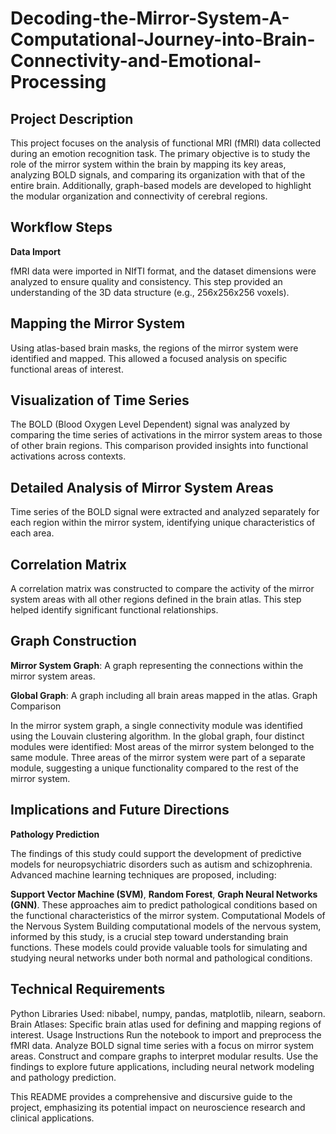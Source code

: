 # Decoding-the-Mirror-System-A-Computational-Journey-into-Brain-Connectivity-and-Emotional-Processing

## Project Description
This project focuses on the analysis of functional MRI (fMRI) data collected during an emotion recognition task. The primary objective is to study the role of the mirror system within the brain by mapping its key areas, analyzing BOLD signals, and comparing its organization with that of the entire brain. Additionally, graph-based models are developed to highlight the modular organization and connectivity of cerebral regions.

## Workflow Steps
__Data Import__

fMRI data were imported in NIfTI format, and the dataset dimensions were analyzed to ensure quality and consistency. This step provided an understanding of the 3D data structure (e.g., 256x256x256 voxels).

## Mapping the Mirror System
Using atlas-based brain masks, the regions of the mirror system were identified and mapped. This allowed a focused analysis on specific functional areas of interest.

## Visualization of Time Series
The BOLD (Blood Oxygen Level Dependent) signal was analyzed by comparing the time series of activations in the mirror system areas to those of other brain regions. This comparison provided insights into functional activations across contexts.

## Detailed Analysis of Mirror System Areas
Time series of the BOLD signal were extracted and analyzed separately for each region within the mirror system, identifying unique characteristics of each area.

## Correlation Matrix
A correlation matrix was constructed to compare the activity of the mirror system areas with all other regions defined in the brain atlas. This step helped identify significant functional relationships.

## Graph Construction

__Mirror System Graph__: A graph representing the connections within the mirror system areas.

__Global Graph__: A graph including all brain areas mapped in the atlas.
Graph Comparison

In the mirror system graph, a single connectivity module was identified using the Louvain clustering algorithm.
In the global graph, four distinct modules were identified:
Most areas of the mirror system belonged to the same module.
Three areas of the mirror system were part of a separate module, suggesting a unique functionality compared to the rest of the mirror system.

## Implications and Future Directions
__Pathology Prediction__

The findings of this study could support the development of predictive models for neuropsychiatric disorders such as autism and schizophrenia. Advanced machine learning techniques are proposed, including:

__Support Vector Machine (SVM)__,
__Random Forest__,
__Graph Neural Networks (GNN)__.
These approaches aim to predict pathological conditions based on the functional characteristics of the mirror system.
Computational Models of the Nervous System
Building computational models of the nervous system, informed by this study, is a crucial step toward understanding brain functions. These models could provide valuable tools for simulating and studying neural networks under both normal and pathological conditions.

## Technical Requirements
Python Libraries Used:
nibabel, numpy, pandas, matplotlib, nilearn, seaborn.
Brain Atlases:
Specific brain atlas used for defining and mapping regions of interest.
Usage Instructions
Run the notebook to import and preprocess the fMRI data.
Analyze BOLD signal time series with a focus on mirror system areas.
Construct and compare graphs to interpret modular results.
Use the findings to explore future applications, including neural network modeling and pathology prediction.

This README provides a comprehensive and discursive guide to the project, emphasizing its potential impact on neuroscience research and clinical applications.
